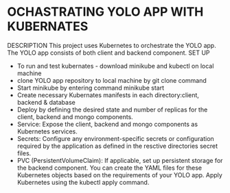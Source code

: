 # OCHASTRATING YOLO APP WITH KUBERNATES
DESCRIPTION
This project uses Kubernetes to orchestrate the YOLO app. The YOLO app consists of both client and backend component. 
 SET UP
 - To run and test kubernates - download minikube and kubectl on local machine
 - clone YOLO app repository to local machine by git clone command
 - Start minikube by entering command minikube start
 - Create necessary Kubernates manifests in each directory:client, backend & database
 - Deploy by defining the desired state and number of replicas for the client, backend and mongo components.
 - Service: Expose the client, backend and mongo components as Kubernetes services.
 - Secrets: Configure any environment-specific secrets or configuration required by the application as defined in the resctive directories secret files.
 - PVC (PersistentVolumeClaim): If applicable, set up persistent storage for the backend component. You can create the YAML files for these Kubernetes objects based on the requirements of your YOLO app.
Apply Kubernetes using the kubectl apply command.
